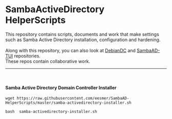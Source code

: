 # SambaActiveDirectory HelperScripts
This repository contains scripts, documents and work that make settings such as Samba Active Directory installation, configuration and hardening. <br>
<br>
Along with this repository, you can also look at [DebianDC](https://github.com/eesmer/DebianDC) and [SambaAD-TUI](https://github.com/eesmer/sambad-tui) repositories. <br>
These repos contain collaborative work. <br>

---

<br>

#### Samba Active Directory Domain Controller Installer
```
wget https://raw.githubusercontent.com/eesmer/SambaAD-HelperScripts/master/samba-activedirectory-installer.sh
```
```
bash  samba-activedirectory-installer.sh
```
